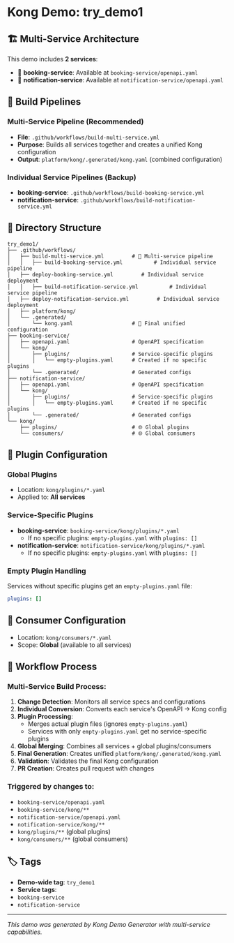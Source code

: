 # Kong Demo: try_demo1

## 🏗️ Multi-Service Architecture

This demo includes **2 services**:

- 🔧 **booking-service**: Available at `booking-service/openapi.yaml`
- 🔧 **notification-service**: Available at `notification-service/openapi.yaml`


## 🚀 Build Pipelines

### Multi-Service Pipeline (Recommended)
- **File**: `.github/workflows/build-multi-service.yml`
- **Purpose**: Builds all services together and creates a unified Kong configuration
- **Output**: `platform/kong/.generated/kong.yaml` (combined configuration)

### Individual Service Pipelines (Backup)
- **booking-service**: `.github/workflows/build-booking-service.yml`
- **notification-service**: `.github/workflows/build-notification-service.yml`


## 📁 Directory Structure

```
try_demo1/
├── .github/workflows/
│   ├── build-multi-service.yml         # 🌟 Multi-service pipeline
│   │   ├── build-booking-service.yml          # Individual service pipeline
│   ├── deploy-booking-service.yml         # Individual service deployment
│   │   ├── build-notification-service.yml          # Individual service pipeline
│   ├── deploy-notification-service.yml         # Individual service deployment
│   ├── platform/kong/
│   └── .generated/
│       └── kong.yaml                   # 🎯 Final unified configuration
├── booking-service/
│   ├── openapi.yaml                    # OpenAPI specification
│   └── kong/
│       ├── plugins/                    # Service-specific plugins
│       │   └── empty-plugins.yaml      # Created if no specific plugins
│       └── .generated/                 # Generated configs
├── notification-service/
│   ├── openapi.yaml                    # OpenAPI specification
│   └── kong/
│       ├── plugins/                    # Service-specific plugins
│       │   └── empty-plugins.yaml      # Created if no specific plugins
│       └── .generated/                 # Generated configs
└── kong/
    ├── plugins/                        # 🌐 Global plugins
    └── consumers/                      # 🌐 Global consumers
```

## 🔧 Plugin Configuration

### Global Plugins
- Location: `kong/plugins/*.yaml`
- Applied to: **All services**

### Service-Specific Plugins
- **booking-service**: `booking-service/kong/plugins/*.yaml`
  - If no specific plugins: `empty-plugins.yaml` with `plugins: []`
- **notification-service**: `notification-service/kong/plugins/*.yaml`
  - If no specific plugins: `empty-plugins.yaml` with `plugins: []`


### Empty Plugin Handling
Services without specific plugins get an `empty-plugins.yaml` file:
```yaml
plugins: []
```

## 👥 Consumer Configuration

- Location: `kong/consumers/*.yaml`
- Scope: **Global** (available to all services)

## 🔄 Workflow Process

### Multi-Service Build Process:
1. **Change Detection**: Monitors all service specs and configurations
2. **Individual Conversion**: Converts each service's OpenAPI → Kong config
3. **Plugin Processing**: 
   - Merges actual plugin files (ignores `empty-plugins.yaml`)
   - Services with only `empty-plugins.yaml` get no service-specific plugins
4. **Global Merging**: Combines all services + global plugins/consumers
5. **Final Generation**: Creates unified `platform/kong/.generated/kong.yaml`
6. **Validation**: Validates the final Kong configuration
7. **PR Creation**: Creates pull request with changes

### Triggered by changes to:
- `booking-service/openapi.yaml`
- `booking-service/kong/**`
- `notification-service/openapi.yaml`
- `notification-service/kong/**`
- `kong/plugins/**` (global plugins)
- `kong/consumers/**` (global consumers)

## 🏷️ Tags

- **Demo-wide tag**: `try_demo1`
- **Service tags**: 
- `booking-service`
- `notification-service`


---

*This demo was generated by Kong Demo Generator with multi-service capabilities.*